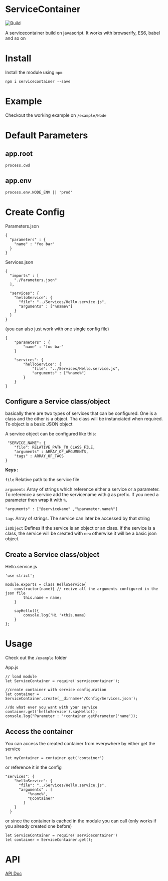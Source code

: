 # ServiceContainer

![Build](https://circleci.com/gh/faebeee/servicecontainer/tree/master.svg?style=svg&circle-token=50472bb3d7dbbb77fd1138181c19d6ed84d87dfd)

A servicecontainer build on javascript. It works with browserify, ES6, babel and so on

# Install 
Install the module using `npm`

  `npm i servicecontainer --save`

# Example

Checkout the working example on `/example/Node`

# Default Parameters

## app.root
    process.cwd

## app.env
    process.env.NODE_ENV || 'prod'


# Create Config

Parameters.json

    {
      "parameters" : {
        "name" : "foo bar"
      }
    }

Services.json

    {
      "imports" : [
        "./Parameters.json"
      ],
    
      "services": {
        "helloService": {
          "file": "../Services/Hello.service.js",
          "arguments" : ["%name%"]
        }
      }
    }

(you can also just work with one single config file)

    {
        "parameters" : {
            "name" : "foo bar"
        }
    
        "services": {
            "helloService": {
                "file": "../Services/Hello.service.js",
                "arguments" : ["%name%"]
            }
        }
    }
    
## Configure a Service class/object

basically there are two types of services that can be configured. One is a class
and the other is a object. Tha class will be instanciated when required. To object
is a basic JSON object

A service object can be configured like this:

     "SERVICE_NAME": {
        "file": RELATIVE_PATH_TO_CLASS_FILE,
        "arguments" : ARRAY_OF_ARGUMENTS,
        "tags" : ARRAY_OF_TAGS
    }


**Keys :** 

`file` Relative path to the service file

`arguments` Array of strings which reference either a service or a parameter.
To reference a service add the servicename with `@` as prefix. If you need a parameter then wrap it with `%`.

    "arguments" : ["@serviceName" ,"%parameter.name%"]


`tags` Array of strings. The service can later be accessed by that string

`isObject` Defines if the service is an object or an class. If the service is a class, the service will be created with 
`new` otherwise it will be a basic json object.

## Create a Service class/object

Hello.service.js

    'use strict';
    
    module.exports = class HelloService{
        constructor(name){ // recive all the arguments configured in the json file
            this.name = name;
        }
    
        sayHello(){
            console.log('Hi '+this.name)
        }
    };
    
# Usage

Check out the `/example` folder
 
App.js
 
    // load module
    let ServiceContainer = require('servicecontainer');
    
    //create container with service configuration
    let container = ServiceContainer.create(__dirname+'/Config/Services.json');
    
    //do what ever you want with your service
    container.get('helloService').sayHello();
    console.log("Parameter : "+container.getParameter('name'));


## Access the container
You can access the created container from everywhere by either get the service

    let myContainer = container.get('container')

or reference it in the config

    "services": {
        "helloService": {
          "file": "../Services/Hello.service.js",
          "arguments" : [
              "%name%",
              "@container"
            ]
        }
      }

or since the container is cached in the module you can call (only works if you already created one before)

    let ServiceContainer = require('servicecontainer')
    let container = ServiceContainer.get();

    
# API

[API Doc](docs/index.html)